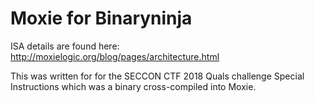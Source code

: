# Moxie for Binaryninja

ISA details are found here: http://moxielogic.org/blog/pages/architecture.html

This was written for for the SECCON CTF 2018 Quals challenge Special Instructions which was a binary cross-compiled into Moxie.

